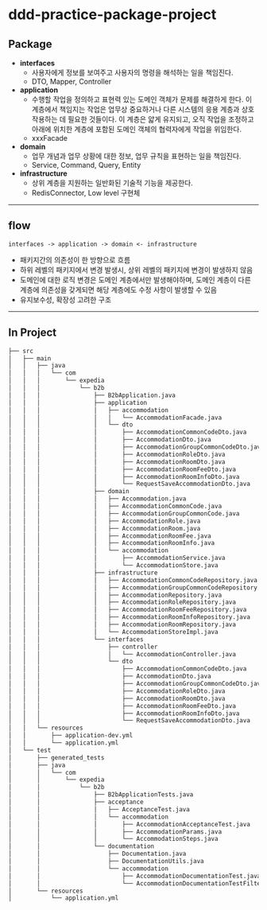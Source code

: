 # ddd-practice-package-project
## Package

- __interfaces__
  - 사용자에게 정보를 보여주고 사용자의 명령을 해석하는 일을 책임진다.
  - DTO, Mapper, Controller
- __application__
  - 수행할 작업을 정의하고 표현력 있는 도메인 객체가 문제를 해결하게 한다. 이 계층에서 책임지는 작업은 업무상 중요하거나 다른 시스템의 응용 계층과 상호 작용하는 데 필요한 것들이다. 이 계층은 얇게 유지되고, 오직 작업을 조정하고 아래에 위치한 계층에 포함된 도메인 객체의 협력자에게 작업을 위임한다.
  - xxxFacade
- __domain__
  - 업무 개념과 업무 상황에 대한 정보, 업무 규칙을 표현하는 일을 책임진다.
  - Service, Command, Query, Entity
- __infrastructure__
  - 상위 계층을 지원하는 일반화된 기술적 기능을 제공한다.
  - RedisConnector, Low level 구현체
  
---

## flow
```
interfaces -> application -> domain <- infrastructure
```
- 패키지간의 의존성이 한 방향으로 흐름
- 하위 레벨의 패키지에서 변경 발생시, 상위 레벨의 패키지에 변경이 발생하지 않음
- 도메인에 대한 로직 변경은 도메인 계층에서만 발생해야하며, 도메인 계층이 다른 계층에 의존성을 갖게되면 해당 계층에도 수정 사항이 발생할 수 있음
- 유지보수성, 확장성 고려한 구조 

--- 

## In Project
```bash
├── src
│   ├── main
│   │   ├── java
│   │   │   └── com
│   │   │       └── expedia
│   │   │           └── b2b
│   │   │               ├── B2bApplication.java
│   │   │               ├── application
│   │   │               │   ├── accommodation
│   │   │               │   │   └── AccommodationFacade.java
│   │   │               │   └── dto
│   │   │               │       ├── AccommodationCommonCodeDto.java
│   │   │               │       ├── AccommodationDto.java
│   │   │               │       ├── AccommodationGroupCommonCodeDto.java
│   │   │               │       ├── AccommodationRoleDto.java
│   │   │               │       ├── AccommodationRoomDto.java
│   │   │               │       ├── AccommodationRoomFeeDto.java
│   │   │               │       ├── AccommodationRoomInfoDto.java
│   │   │               │       └── RequestSaveAccommodationDto.java
│   │   │               ├── domain
│   │   │               │   ├── Accommodation.java
│   │   │               │   ├── AccommodationCommonCode.java
│   │   │               │   ├── AccommodationGroupCommonCode.java
│   │   │               │   ├── AccommodationRole.java
│   │   │               │   ├── AccommodationRoom.java
│   │   │               │   ├── AccommodationRoomFee.java
│   │   │               │   ├── AccommodationRoomInfo.java
│   │   │               │   └── accommodation
│   │   │               │       ├── AccommodationService.java
│   │   │               │       └── AccommodationStore.java
│   │   │               ├── infrastructure
│   │   │               │   ├── AccommodationCommonCodeRepository.java
│   │   │               │   ├── AccommodationGroupCommonCodeRepository.java
│   │   │               │   ├── AccommodationRepository.java
│   │   │               │   ├── AccommodationRoleRepository.java
│   │   │               │   ├── AccommodationRoomFeeRepository.java
│   │   │               │   ├── AccommodationRoomInfoRepository.java
│   │   │               │   ├── AccommodationRoomRepository.java
│   │   │               │   └── AccommodationStoreImpl.java
│   │   │               └── interfaces
│   │   │                   ├── controller
│   │   │                   │   └── AccommodationController.java
│   │   │                   └── dto
│   │   │                       ├── AccommodationCommonCodeDto.java
│   │   │                       ├── AccommodationDto.java
│   │   │                       ├── AccommodationGroupCommonCodeDto.java
│   │   │                       ├── AccommodationRoleDto.java
│   │   │                       ├── AccommodationRoomDto.java
│   │   │                       ├── AccommodationRoomFeeDto.java
│   │   │                       ├── AccommodationRoomInfoDto.java
│   │   │                       └── RequestSaveAccommodationDto.java
│   │   └── resources
│   │       ├── application-dev.yml
│   │       └── application.yml
│   └── test
│       ├── generated_tests
│       ├── java
│       │   └── com
│       │       └── expedia
│       │           └── b2b
│       │               ├── B2bApplicationTests.java
│       │               ├── acceptance
│       │               │   ├── AcceptanceTest.java
│       │               │   └── accommodation
│       │               │       ├── AccommodationAcceptanceTest.java
│       │               │       ├── AccommodationParams.java
│       │               │       └── AccommodationSteps.java
│       │               └── documentation
│       │                   ├── Documentation.java
│       │                   ├── DocumentationUtils.java
│       │                   └── accommodation
│       │                       ├── AccommodationDocumentationTest.java
│       │                       └── AccommodationDocumentationTestFilter.java
│       └── resources
│           └── application.yml
```
